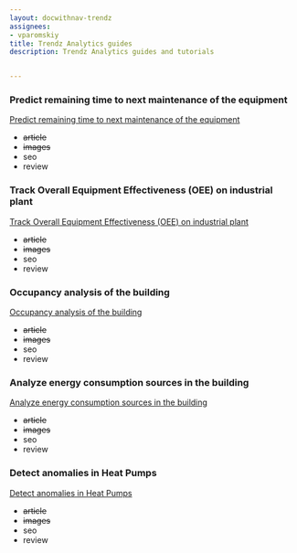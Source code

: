 ```yaml
---
layout: docwithnav-trendz
assignees:
- vparomskiy
title: Trendz Analytics guides 
description: Trendz Analytics guides and tutorials


---
```


### Predict remaining time to next maintenance of the equipment
[Predict remaining time to next maintenance of the equipment](/docs/trendz/guide/prognose-remaining-time-equipment-maintenance/)

* ~~article~~
* ~~images~~
* seo
* review



### Track Overall Equipment Effectiveness (OEE) on industrial plant
[Track Overall Equipment Effectiveness (OEE) on industrial plant](/docs/trendz/guide/industrial-oee-score-monitoring/)

* ~~article~~
* ~~images~~
* seo
* review

### Occupancy analysis of the building
[Occupancy analysis of the building](/docs/trendz/guide/occupancy-analysis-of-the-building/)

* ~~article~~
* ~~images~~
* seo
* review

### Analyze energy consumption sources in the building
[Analyze energy consumption sources in the building](/docs/trendz/guide/building-energy-consumption-sources/)

* ~~article~~
* ~~images~~
* seo
* review

### Detect anomalies in Heat Pumps
[Detect anomalies in Heat Pumps](/docs/trendz/guide/detect-anomalies-in-heat-pumps/)

* ~~article~~
* ~~images~~
* seo
* review


